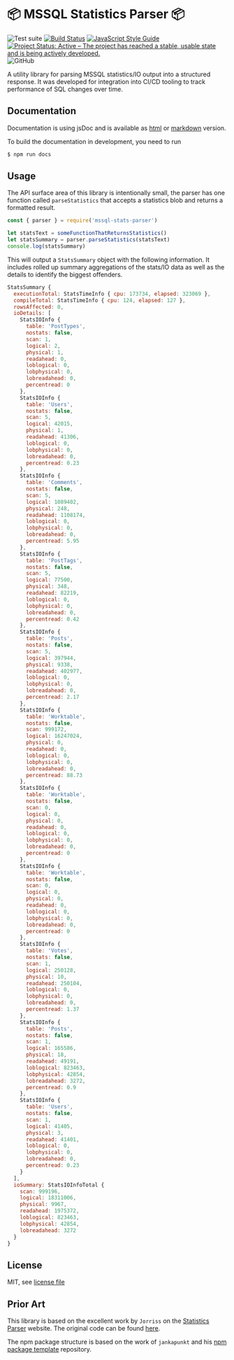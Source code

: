 # :package: MSSQL Statistics Parser :package:

![Test suite](https://github.com/robbiedhickey/mssql-stats-parser/workflows/Test%20suite/badge.svg)
[![Build Status](https://travis-ci.org/robbiedhickey/mssql-stats-parser.svg?branch=main)](https://travis-ci.org/robbiedhickey/mssql-stats-parser)
[![JavaScript Style Guide](https://img.shields.io/badge/code_style-standard-brightgreen.svg)](https://standardjs.com)
[![Project Status: Active – The project has reached a stable, usable state and is being actively developed.](https://www.repostatus.org/badges/latest/active.svg)](https://www.repostatus.org/#active)
![GitHub](https://img.shields.io/github/license/robbiedhickey/mssql-stats-parser)

A utility library for parsing MSSQL statistics/IO output into a structured response. It was developed for integration into CI/CD tooling to track performance of SQL changes over time. 

## Documentation

Documentation is using jsDoc and is available as [html](docs/index.html) or [markdown](api.md) version.

To build the documentation in development, you need to run 

```bash
$ npm run docs
``` 

## Usage 

The API surface area of this library is intentionally small, the parser has one function called `parseStatistics` that accepts a statistics blob and returns a formatted result.

```js
const { parser } = require('mssql-stats-parser')

let statsText = someFunctionThatReturnsStatistics()
let statsSummary = parser.parseStatistics(statsText)
console.log(statsSummary)
```

This will output a `StatsSummary` object with the following information. It includes rolled up summary aggregations of the stats/IO data as well as the details to identify the biggest offenders.

```js
StatsSummary {
  executionTotal: StatsTimeInfo { cpu: 173734, elapsed: 323069 },
  compileTotal: StatsTimeInfo { cpu: 124, elapsed: 127 },
  rowsAffected: 0,
  ioDetails: [
    StatsIOInfo {
      table: 'PostTypes',
      nostats: false,
      scan: 1,
      logical: 2,
      physical: 1,
      readahead: 0,
      loblogical: 0,
      lobphysical: 0,
      lobreadahead: 0,
      percentread: 0
    },
    StatsIOInfo {
      table: 'Users',
      nostats: false,
      scan: 5,
      logical: 42015,
      physical: 1,
      readahead: 41306,
      loblogical: 0,
      lobphysical: 0,
      lobreadahead: 0,
      percentread: 0.23
    },
    StatsIOInfo {
      table: 'Comments',
      nostats: false,
      scan: 5,
      logical: 1089402,
      physical: 248,
      readahead: 1108174,
      loblogical: 0,
      lobphysical: 0,
      lobreadahead: 0,
      percentread: 5.95
    },
    StatsIOInfo {
      table: 'PostTags',
      nostats: false,
      scan: 5,
      logical: 77500,
      physical: 348,
      readahead: 82219,
      loblogical: 0,
      lobphysical: 0,
      lobreadahead: 0,
      percentread: 0.42
    },
    StatsIOInfo {
      table: 'Posts',
      nostats: false,
      scan: 5,
      logical: 397944,
      physical: 9338,
      readahead: 402977,
      loblogical: 0,
      lobphysical: 0,
      lobreadahead: 0,
      percentread: 2.17
    },
    StatsIOInfo {
      table: 'Worktable',
      nostats: false,
      scan: 999172,
      logical: 16247024,
      physical: 0,
      readahead: 0,
      loblogical: 0,
      lobphysical: 0,
      lobreadahead: 0,
      percentread: 88.73
    },
    StatsIOInfo {
      table: 'Worktable',
      nostats: false,
      scan: 0,
      logical: 0,
      physical: 0,
      readahead: 0,
      loblogical: 0,
      lobphysical: 0,
      lobreadahead: 0,
      percentread: 0
    },
    StatsIOInfo {
      table: 'Worktable',
      nostats: false,
      scan: 0,
      logical: 0,
      physical: 0,
      readahead: 0,
      loblogical: 0,
      lobphysical: 0,
      lobreadahead: 0,
      percentread: 0
    },
    StatsIOInfo {
      table: 'Votes',
      nostats: false,
      scan: 1,
      logical: 250128,
      physical: 10,
      readahead: 250104,
      loblogical: 0,
      lobphysical: 0,
      lobreadahead: 0,
      percentread: 1.37
    },
    StatsIOInfo {
      table: 'Posts',
      nostats: false,
      scan: 1,
      logical: 165586,
      physical: 18,
      readahead: 49191,
      loblogical: 823463,
      lobphysical: 42854,
      lobreadahead: 3272,
      percentread: 0.9
    },
    StatsIOInfo {
      table: 'Users',
      nostats: false,
      scan: 1,
      logical: 41405,
      physical: 3,
      readahead: 41401,
      loblogical: 0,
      lobphysical: 0,
      lobreadahead: 0,
      percentread: 0.23
    }
  ],
  ioSummary: StatsIOInfoTotal {
    scan: 999196,
    logical: 18311006,
    physical: 9967,
    readahead: 1975372,
    loblogical: 823463,
    lobphysical: 42854,
    lobreadahead: 3272
  }
}
```
## License

MIT, see [license file](LICENSE)

## Prior Art

This library is based on the excellent work by `Jorriss` on the [Statistics Parser](https://statisticsparser.com/) website. The original code can be found [here](https://github.com/Jorriss/StatisticsParser).

The npm package structure is based on the work of `jankapunkt` and his [npm package template](https://github.com/jankapunkt/npm-package-template) repository. 

